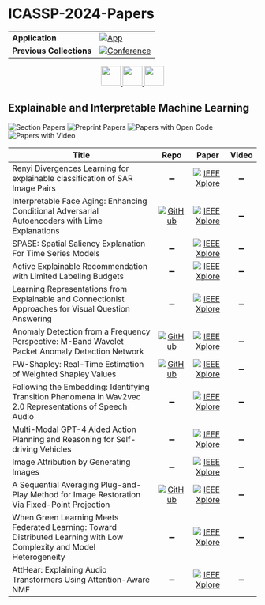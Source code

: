 # ICASSP-2024-Papers

<table>
    <tr>
        <td><strong>Application</strong></td>
        <td>
            <a href="https://huggingface.co/spaces/DmitryRyumin/NewEraAI-Papers" style="float:left;">
                <img src="https://img.shields.io/badge/🤗-NewEraAI--Papers-FFD21F.svg" alt="App" />
            </a>
        </td>
    </tr>
    <tr>
        <td><strong>Previous Collections</strong></td>
        <td>
            <a href="https://github.com/DmitryRyumin/ICASSP-2023-24-Papers/blob/main/README_2023.md">
                <img src="http://img.shields.io/badge/ICASSP-2023-0073AE.svg" alt="Conference">
            </a>
        </td>
    </tr>
</table>

<div align="center">
    <a href="https://github.com/DmitryRyumin/ICASSP-2023-24-Papers/blob/main/sections/2024/main/SLP-P6.md">
        <img src="https://cdn.jsdelivr.net/gh/DmitryRyumin/NewEraAI-Papers@main/images/left.svg" width="40" alt="" />
    </a>
    <a href="https://github.com/DmitryRyumin/ICASSP-2023-24-Papers/">
        <img src="https://cdn.jsdelivr.net/gh/DmitryRyumin/NewEraAI-Papers@main/images/home.svg" width="40" alt="" />
    </a>
    <a href="https://github.com/DmitryRyumin/ICASSP-2023-24-Papers/blob/main/sections/2024/main/BISP-L6.md">
        <img src="https://cdn.jsdelivr.net/gh/DmitryRyumin/NewEraAI-Papers@main/images/right.svg" width="40" alt="" />
    </a>
</div>

## Explainable and Interpretable Machine Learning

![Section Papers](https://img.shields.io/badge/Section%20Papers-soon-42BA16) ![Preprint Papers](https://img.shields.io/badge/Preprint%20Papers-soon-b31b1b) ![Papers with Open Code](https://img.shields.io/badge/Papers%20with%20Open%20Code-soon-1D7FBF) ![Papers with Video](https://img.shields.io/badge/Papers%20with%20Video-0-FF0000)

| **Title** | **Repo** | **Paper** | **Video** |
|-----------|:--------:|:---------:|:---------:|
| Renyi Divergences Learning for explainable classification of SAR Image Pairs | :heavy_minus_sign: | [![IEEE Xplore](https://img.shields.io/badge/IEEE-10448227-E4A42C.svg)](https://ieeexplore.ieee.org/document/10448227) | :heavy_minus_sign: |
| Interpretable Face Aging: Enhancing Conditional Adversarial Autoencoders with Lime Explanations | [![GitHub](https://img.shields.io/github/stars/ckorgial/ICAAE?style=flat)](https://github.com/ckorgial/ICAAE) | [![IEEE Xplore](https://img.shields.io/badge/IEEE-10447128-E4A42C.svg)](https://ieeexplore.ieee.org/document/10447128) | :heavy_minus_sign: |
| SPASE: Spatial Saliency Explanation For Time Series Models | :heavy_minus_sign: | [![IEEE Xplore](https://img.shields.io/badge/IEEE-10447192-E4A42C.svg)](https://ieeexplore.ieee.org/document/10447192) | :heavy_minus_sign: |
| Active Explainable Recommendation with Limited Labeling Budgets | :heavy_minus_sign: | [![IEEE Xplore](https://img.shields.io/badge/IEEE-10446052-E4A42C.svg)](https://ieeexplore.ieee.org/document/10446052) | :heavy_minus_sign: |
| Learning Representations from Explainable and Connectionist Approaches for Visual Question Answering | :heavy_minus_sign: | [![IEEE Xplore](https://img.shields.io/badge/IEEE-10447493-E4A42C.svg)](https://ieeexplore.ieee.org/document/10447493) | :heavy_minus_sign: |
| Anomaly Detection from a Frequency Perspective: M-Band Wavelet Packet Anomaly Detection Network | [![GitHub](https://img.shields.io/github/stars/albertszg/MWADNet?style=flat)](https://github.com/albertszg/MWADNet) | [![IEEE Xplore](https://img.shields.io/badge/IEEE-10445893-E4A42C.svg)](https://ieeexplore.ieee.org/document/10445893) | :heavy_minus_sign: |
| FW-Shapley: Real-Time Estimation of Weighted Shapley Values | [![GitHub](https://img.shields.io/github/stars/sidtandon2014/fw-shapley?style=flat)](https://github.com/sidtandon2014/fw-shapley) | [![IEEE Xplore](https://img.shields.io/badge/IEEE-10446778-E4A42C.svg)](https://ieeexplore.ieee.org/document/10446778) | :heavy_minus_sign: |
| Following the Embedding: Identifying Transition Phenomena in Wav2vec 2.0 Representations of Speech Audio | :heavy_minus_sign: | [![IEEE Xplore](https://img.shields.io/badge/IEEE-10446494-E4A42C.svg)](https://ieeexplore.ieee.org/document/10446494) | :heavy_minus_sign: |
| Multi-Modal GPT-4 Aided Action Planning and Reasoning for Self-driving Vehicles | :heavy_minus_sign: | [![IEEE Xplore](https://img.shields.io/badge/IEEE-10446745-E4A42C.svg)](https://ieeexplore.ieee.org/document/10446745) | :heavy_minus_sign: |
| Image Attribution by Generating Images | :heavy_minus_sign: | [![IEEE Xplore](https://img.shields.io/badge/IEEE-10446580-E4A42C.svg)](https://ieeexplore.ieee.org/document/10446580) | :heavy_minus_sign: |
| A Sequential Averaging Plug-and-Play Method for Image Restoration Via Fixed-Point Projection | [![GitHub](https://img.shields.io/github/stars/zsc15/SAM-PRO?style=flat)](https://github.com/zsc15/SAM-PRO) | [![IEEE Xplore](https://img.shields.io/badge/IEEE-10447034-E4A42C.svg)](https://ieeexplore.ieee.org/document/10447034) | :heavy_minus_sign: |
| When Green Learning Meets Federated Learning: Toward Distributed Learning with Low Complexity and Model Heterogeneity | :heavy_minus_sign: | [![IEEE Xplore](https://img.shields.io/badge/IEEE-10445986-E4A42C.svg)](https://ieeexplore.ieee.org/document/10445986) | :heavy_minus_sign: |
| AttHear: Explaining Audio Transformers Using Attention-Aware NMF | :heavy_minus_sign: | [![IEEE Xplore](https://img.shields.io/badge/IEEE-10447390-E4A42C.svg)](https://ieeexplore.ieee.org/document/10447390) | :heavy_minus_sign: |